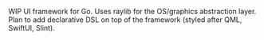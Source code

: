 WIP UI framework for Go.
Uses raylib for the OS/graphics abstraction layer.
Plan to add declarative DSL on top of the framework (styled after QML, SwiftUI, Slint).
